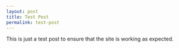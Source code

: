 ```yaml
---
layout: post
title: Test Post
permalink: test-post
---
```


This is just a test post to ensure that the site is working as expected.